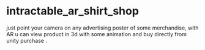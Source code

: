 # intractable_ar_shirt_shop
just point your camera on any advertising poster of some merchandise, with AR u can view product in 3d with some animation and buy directly from unity purchase . 
